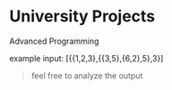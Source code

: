 # University Projects

Advanced Programming

example input: [{{1,2,3},{{3,5},{6,2},5},3}]

> feel free to analyze the output
